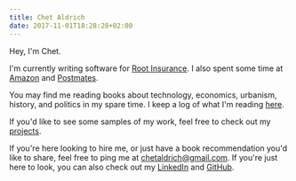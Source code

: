 ```yaml
---
title: Chet Aldrich 
date: 2017-11-01T18:28:28+02:00
---
```


Hey, I'm Chet.

I'm currently writing software for [Root Insurance](https://www.joinroot.com/).
I also spent some time at [Amazon](https://amazon.com) and [Postmates](https://postmates.com).

You may find me reading books about technology, economics, urbanism, history, and politics in my spare time. I keep a log of what I'm reading [here](https://www.goodreads.com/user/show/61719074-chet-aldrich).

If you'd like to see some samples of my work, feel free to check out my <a href="/projects.html">projects</a>.

If you're here looking to hire me, or just have a book recommendation you'd like to share,
feel free to ping me at [chetaldrich@gmail.com](mailto:chetaldrich@gmail.com).
If you're just here to look, you can also check out my [LinkedIn](https://linkedin.com/in/chetaldrich")
and [GitHub](https://github.com/chetaldrich).
